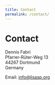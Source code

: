 ```yaml
---
title: Contact
permalink: /contact/
---
```


# Contact

Dennis Fabri  
Pfarrer-Rüter-Weg 13  
44267 Dortmund  
Germany  

Email: [info@lisasp.org](mailto:info@lisasp.org)